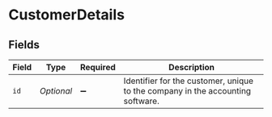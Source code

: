 # CustomerDetails


## Fields

| Field                                                                          | Type                                                                           | Required                                                                       | Description                                                                    |
| ------------------------------------------------------------------------------ | ------------------------------------------------------------------------------ | ------------------------------------------------------------------------------ | ------------------------------------------------------------------------------ |
| `id`                                                                           | *Optional<String>*                                                             | :heavy_minus_sign:                                                             | Identifier for the customer, unique to the company in the accounting software. |